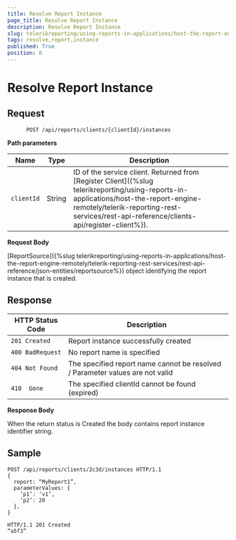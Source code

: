 ```yaml
---
title: Resolve Report Instance
page_title: Resolve Report Instance 
description: Resolve Report Instance
slug: telerikreporting/using-reports-in-applications/host-the-report-engine-remotely/telerik-reporting-rest-services/rest-api-reference/report-instances-api/resolve-report-instance
tags: resolve,report,instance
published: True
position: 0
---
```


# Resolve Report Instance



## Request

    
          POST /api/reports/clients/{clientId}/instances
        

__Path parameters__ 


| Name | Type | Description |
| ------ | ------ | ------ |
|`clientId`|String|ID of the service client. Returned from [Register Client]({%slug telerikreporting/using-reports-in-applications/host-the-report-engine-remotely/telerik-reporting-rest-services/rest-api-reference/clients-api/register-client%}).|


__Request Body__ 

[ReportSource]({%slug telerikreporting/using-reports-in-applications/host-the-report-engine-remotely/telerik-reporting-rest-services/rest-api-reference/json-entities/reportsource%}) object identifying the report instance that is created.         

## Response


| HTTP Status Code | Description |
| ------ | ------ |
|`201 Created`|Report instance successfully created|
|`400 BadRequest`|No report name is specified|
|`404 Not Found`|The specified report name cannot be resolved / Parameter values are not valid|
|`410  Gone`|The specified clientId cannot be found (expired)|


__Response Body__ 

When the return status is Created the body contains report instance identifier string.         

## Sample

    
````
POST /api/reports/clients/2c3d/instances HTTP/1.1
{
  report: “MyReport1”,
  parameterValues: {
    ‘p1’: ‘v1’,
    ‘p2’: 20
  },
}
````
````
HTTP/1.1 201 Created
“a5f3”
````



